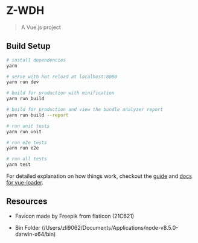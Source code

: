 # Z-WDH

> A Vue.js project

## Build Setup

``` bash
# install dependencies
yarn

# serve with hot reload at localhost:8080
yarn run dev

# build for production with minification
yarn run build

# build for production and view the bundle analyzer report
yarn run build --report

# run unit tests
yarn run unit

# run e2e tests
yarn run e2e

# run all tests
yarn test
```

For detailed explanation on how things work, checkout the [guide](http://vuejs-templates.github.io/webpack/) and [docs for vue-loader](http://vuejs.github.io/vue-loader).

## Resources

- Favicon made by Freepik from flaticon (21C621)

- Bin Folder (/Users/zli9062/Documents/Applications/node-v8.5.0-darwin-x64/bin)
